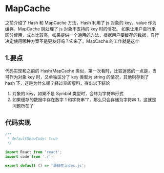 # MapCache

之前介绍了 Hash 和 MapCache 方法，Hash 利用了 js 对象的 key，value 作为缓存，MapCache 则处理了 js 对象不支持的 key 时的情况。
如果让用户自行来区分使用，成本比较高，如果提供一个通用的方法，根据用户要缓存的数据，自行决定使用哪种方案不是更友好吗？它来了，MapCache 的工作就是这个

## 1.要点

代码实现和之前的 Hash/MapCache 类似，第一次看时，比较迷惑的一点是，当可作为对象 key 时，又单独区分了 key 类型为 string 的情况，其他则存到了 hash 下，这是为什么呢？经过查阅资料，得出以下结论

1. 对象的 key，如果不是 Symbol 类型时，会转为字符串形式
2. 如果缓存的数据中存在数字 1 和字符串'1'，那么只会存储为字符串 1，这就是问题所在了

## 代码实现

```jsx
/**
 * defaultShowCode: true
 */

import React from 'react';
import code from './';

export default () => '源码在index.js';
```
